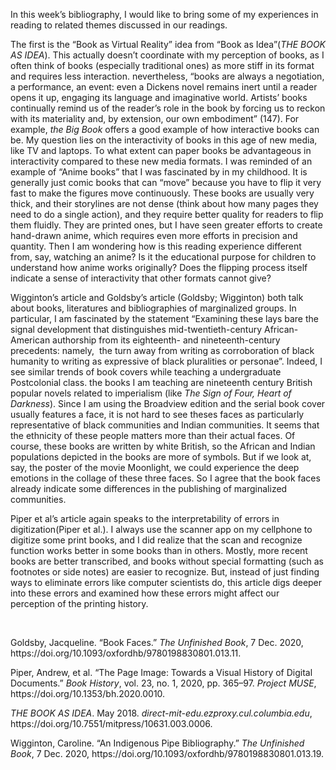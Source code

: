 <p>In this week&rsquo;s bibliography, I would like to bring some of my experiences in reading to related themes discussed in our readings.&nbsp;</p>
<p>The first is the &ldquo;Book as Virtual Reality&rdquo; idea from &ldquo;Book as Idea&rdquo;(<em>THE BOOK AS IDEA</em>). This actually doesn&rsquo;t coordinate with my perception of books, as I often think of books (especially traditional ones) as more stiff in its format and requires less interaction. nevertheless, &ldquo;books are always a negotiation, a performance, an event: even a Dickens novel remains inert until a reader opens it up, engaging its language and imaginative world. Artists&rsquo; books continually remind us of the reader&rsquo;s role in the book by forcing us to reckon with its materiality and, by extension, our own embodiment&rdquo; (147). For example, <em>the Big Book</em> offers a good example of how interactive books can be.&nbsp;My question lies on the interactivity of books in this age of new media, like TV and laptops. To what extent can paper books be advantageous in interactivity compared to these new media formats. I was reminded of an example of &ldquo;Anime books&rdquo; that I was fascinated by in my childhood. It is generally just comic books that can &ldquo;move&rdquo; because you have to flip it very fast to make the figures move continuously. These books are usually very thick, and their storylines are not dense (think about how many pages they need to do a single action), and they require better quality for readers to flip them fluidly. They are printed ones, but I have seen greater efforts to create hand-drawn anime, which requires even more efforts in precision and quantity. Then I am wondering how is this reading experience different from, say, watching an anime? Is it the educational purpose for children to understand how anime works originally? Does the flipping process itself indicate a sense of interactivity that other formats cannot give?</p>
<p>Wigginton&rsquo;s article and Goldsby&rsquo;s article (Goldsby; Wigginton) both talk about books, literatures and bibliographies of marginalized groups. In particular, I am fascinated by the statement &ldquo;Examining these lays bare the signal development that distinguishes mid-twentieth-century African-American authorship from its eighteenth- and nineteenth-century precedents: namely, &nbsp;the turn away from writing as corroboration of black humanity to writing as expressive of black pluralities or personae&rdquo;. Indeed, I see similar trends of book covers while teaching a undergraduate Postcolonial class. the books I am teaching are nineteenth century British popular novels related to imperialism (like <em>The Sign of Four, Heart of Darkness</em>). Since I am using the Broadview edition and the serial book cover usually features a face, it is not hard to see theses faces as particularly representative of black communities and Indian communities. It seems that the ethnicity of these people matters more than their actual faces. Of course, these books are written by white British, so the African and Indian populations depicted in the books are more of symbols. But if we look at, say, the poster of the movie Moonlight, we could experience the deep emotions in the collage of these three faces. So I agree that the book faces already indicate some differences in the publishing of marginalized communities.</p>
<p>Piper et al&rsquo;s article again speaks to the interpretability of errors in digitization(Piper et al.). I always use the scanner app on my cellphone to digitize some print books, and I did realize that the scan and recognize function works better in some books than in others. Mostly, more recent books are better transcribed, and books without special formatting (such as footnotes or side notes) are easier to recognize. But, instead of just finding ways to eliminate errors like computer scientists do, this article digs deeper into these errors and examined how these errors might affect our perception of the printing history. &nbsp;</p>
<p>&nbsp;</p>
<p>Goldsby, Jacqueline. &ldquo;Book Faces.&rdquo; <em>The Unfinished Book</em>, 7 Dec. 2020, https://doi.org/10.1093/oxfordhb/9780198830801.013.11.</p>
<p>Piper, Andrew, et al. &ldquo;The Page Image: Towards a Visual History of Digital Documents.&rdquo; <em>Book History</em>, vol. 23, no. 1, 2020, pp. 365&ndash;97. <em>Project MUSE</em>, https://doi.org/10.1353/bh.2020.0010.</p>
<p><em>THE BOOK AS IDEA</em>. May 2018. <em>direct-mit-edu.ezproxy.cul.columbia.edu</em>, https://doi.org/10.7551/mitpress/10631.003.0006.</p>
<p>Wigginton, Caroline. &ldquo;An Indigenous Pipe Bibliography.&rdquo; <em>The Unfinished Book</em>, 7 Dec. 2020, https://doi.org/10.1093/oxfordhb/9780198830801.013.19.</p>
